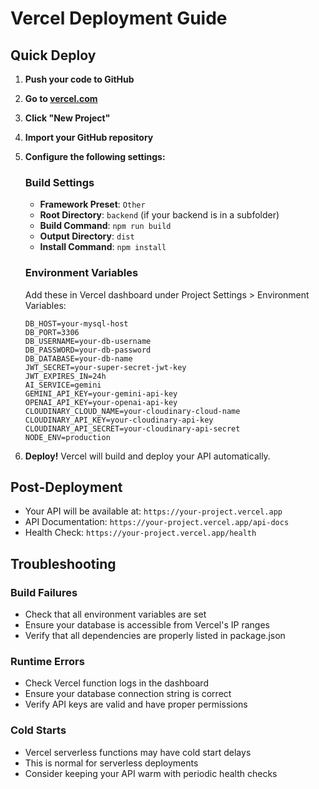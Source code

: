 # Vercel Deployment Guide

## Quick Deploy

1. **Push your code to GitHub**
2. **Go to [vercel.com](https://vercel.com)**
3. **Click "New Project"**
4. **Import your GitHub repository**
5. **Configure the following settings:**

   ### Build Settings
   - **Framework Preset**: `Other`
   - **Root Directory**: `backend` (if your backend is in a subfolder)
   - **Build Command**: `npm run build`
   - **Output Directory**: `dist`
   - **Install Command**: `npm install`

   ### Environment Variables
   Add these in Vercel dashboard under Project Settings > Environment Variables:

   ```
   DB_HOST=your-mysql-host
   DB_PORT=3306
   DB_USERNAME=your-db-username
   DB_PASSWORD=your-db-password
   DB_DATABASE=your-db-name
   JWT_SECRET=your-super-secret-jwt-key
   JWT_EXPIRES_IN=24h
   AI_SERVICE=gemini
   GEMINI_API_KEY=your-gemini-api-key
   OPENAI_API_KEY=your-openai-api-key
   CLOUDINARY_CLOUD_NAME=your-cloudinary-cloud-name
   CLOUDINARY_API_KEY=your-cloudinary-api-key
   CLOUDINARY_API_SECRET=your-cloudinary-api-secret
   NODE_ENV=production
   ```

6. **Deploy!** Vercel will build and deploy your API automatically.

## Post-Deployment

- Your API will be available at: `https://your-project.vercel.app`
- API Documentation: `https://your-project.vercel.app/api-docs`
- Health Check: `https://your-project.vercel.app/health`

## Troubleshooting

### Build Failures
- Check that all environment variables are set
- Ensure your database is accessible from Vercel's IP ranges
- Verify that all dependencies are properly listed in package.json

### Runtime Errors
- Check Vercel function logs in the dashboard
- Ensure your database connection string is correct
- Verify API keys are valid and have proper permissions

### Cold Starts
- Vercel serverless functions may have cold start delays
- This is normal for serverless deployments
- Consider keeping your API warm with periodic health checks